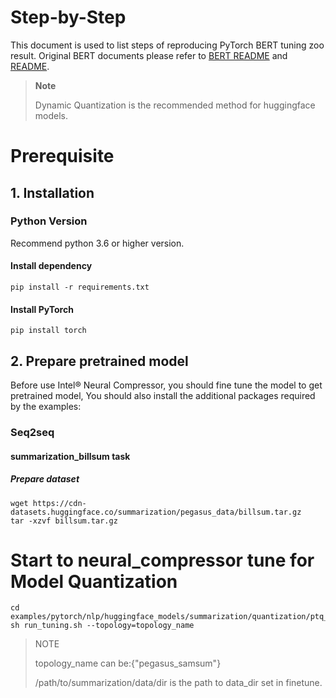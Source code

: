 Step-by-Step
============

This document is used to list steps of reproducing PyTorch BERT tuning zoo result.
Original BERT documents please refer to [BERT README](../../../../common/README.md) and [README](../../../../common/examples/seq2seq/README.md).

> **Note**
>
> Dynamic Quantization is the recommended method for huggingface models. 

# Prerequisite

## 1. Installation

### Python Version

Recommend python 3.6 or higher version.

#### Install dependency

```shell
pip install -r requirements.txt
```

#### Install PyTorch
```shell
pip install torch
```

## 2. Prepare pretrained model

Before use Intel® Neural Compressor, you should fine tune the model to get pretrained model, You should also install the additional packages required by the examples:

### Seq2seq

#### summarization_billsum task

##### Prepare dataset
```shell
wget https://cdn-datasets.huggingface.co/summarization/pegasus_data/billsum.tar.gz
tar -xzvf billsum.tar.gz
```

# Start to neural_compressor tune for Model Quantization
```shell
cd examples/pytorch/nlp/huggingface_models/summarization/quantization/ptq_dynamic/fx
sh run_tuning.sh --topology=topology_name
```
> NOTE
>
> topology_name can be:{"pegasus_samsum"}
>
> /path/to/summarization/data/dir is the path to data_dir set in finetune.
>
